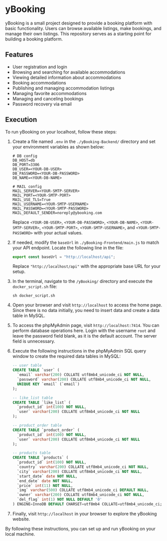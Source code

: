 # yBooking

yBooking is a small project designed to provide a booking platform with basic functionality. Users can browse available listings, make bookings, and manage their own listings. This repository serves as a starting point for building a booking platform.

## Features

* User registration and login
* Browsing and searching for available accommodations
* Viewing detailed information about accommodations
* Booking accommodations
* Publishing and managing accommodation listings
* Managing favorite accommodations
* Managing and canceling bookings
* Password recovery via email

## Execution

To run yBooking on your localhost, follow these steps:

1. Create a file named `.env` in the `./yBooking-Backend/` directory and set your environment variables as shown below:

   ```plaintext
   # DB config
   DB_HOST=db
   DB_PORT=3306
   DB_USER=<YOUR-DB-USER>
   DB_PASSWORD=<YOUR-DB-PASSWORD>
   DB_NAME=<YOUR-DB-NAME>

   # MAIL config
   MAIL_SERVER=<YOUR-SMTP-SERVER>
   MAIL_PORT=<YOUR-SMTP-PORT>
   MAIL_USE_TLS=True
   MAIL_USERNAME=<YOUR-SMTP-USERNAME>
   MAIL_PASSWORD=<YOUR-SMTP-PASSWORD>
   MAIL_DEFAULT_SENDER=noreply@ybooking.com
   ```

   Replace `<YOUR-DB-USER>`, `<YOUR-DB-PASSWORD>`, `<YOUR-DB-NAME>`, `<YOUR-SMTP-SERVER>`, `<YOUR-SMTP-PORT>`, `<YOUR-SMTP-USERNAME>`, and `<YOUR-SMTP-PASSWORD>` with your actual values.
2. If needed, modify the `baseUrl` in `./yBooking-Frontend/main.js` to match your API endpoint. Locate the following line in the file:

   ```javascript
   export const baseUrl = "http://localhost/api";
   ```

   Replace `"http://localhost/api"` with the appropriate base URL for your setup.
3. In the terminal, navigate to the `/yBooking/` directory and execute the `docker_script.sh` file:

   ```plaintext
   sh docker_script.sh
   ```
4. Open your browser and visit `http://localhost` to access the home page. Since there is no data initially, you need to insert data and create a data table in MySQL.
5. To access the phpMyAdmin page, visit `http://localhost:7414`. You can perform database operations here. Login with the username `root` and leave the password field blank, as it is the default account. The server field is unnecessary.
6. Execute the following instructions in the phpMyAdmin SQL query window to create the required data tables in MySQL:

   ```sql
   -- user table
   CREATE TABLE `user` (
     `email` varchar(200) COLLATE utf8mb4_unicode_ci NOT NULL,
     `password` varchar(200) COLLATE utf8mb4_unicode_ci NOT NULL,
     UNIQUE KEY `email` (`email`)
   );

   -- like_list table
   CREATE TABLE `like_list` (
     `product_id` int(100) NOT NULL,
     `user` varchar(200) COLLATE utf8mb4_unicode_ci NOT NULL
   );

   -- product_order table
   CREATE TABLE `product_order` (
     `product_id` int(100) NOT NULL,
     `user` varchar(200) COLLATE utf8mb4_unicode_ci NOT NULL
   );

   -- products table
   CREATE TABLE `products` (
     `product_id` int(100) NOT NULL,
     `country` varchar(200) COLLATE utf8mb4_unicode_ci NOT NULL,
     `city` varchar(200) COLLATE utf8mb4_unicode_ci NOT NULL,
     `start_date` date NOT NULL,
     `end_date` date NOT NULL,
     `price` int(11) NOT NULL,
     `img` varchar(500) COLLATE utf8mb4_unicode_ci DEFAULT NULL,
     `owner` varchar(200) COLLATE utf8mb4_unicode_ci NOT NULL,
     `del_flag` int(1) NOT NULL DEFAULT '0'
   ) ENGINE=InnoDB DEFAULT CHARSET=utf8mb4 COLLATE=utf8mb4_unicode_ci;

   ```

7. Finally, visit `http://localhost` in your browser to explore the yBooking website.

By following these instructions, you can set up and run yBooking on your local machine.
